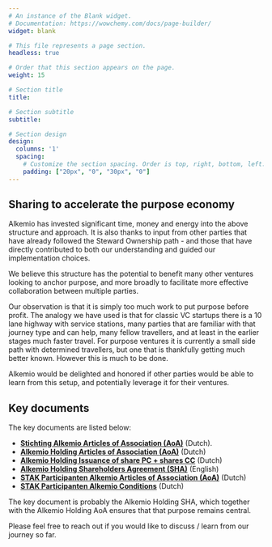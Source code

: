 ```yaml
---
# An instance of the Blank widget.
# Documentation: https://wowchemy.com/docs/page-builder/
widget: blank

# This file represents a page section.
headless: true

# Order that this section appears on the page.
weight: 15

# Section title
title: 

# Section subtitle
subtitle: 

# Section design
design:
  columns: '1'
  spacing:
    # Customize the section spacing. Order is top, right, bottom, left.
    padding: ["20px", "0", "30px", "0"]
---
```

## **Sharing to accelerate the purpose economy**
Alkemio has invested significant time, money and energy into the above structure and approach. It is also thanks to input from other parties that have already followed the Steward Ownership path - and those that have directly contributed to both our understanding and guided our implementation choices.

We believe this structure has the potential to benefit many other ventures looking to anchor purpose, and more broadly to facilitate more effective collaboration between multiple parties.

Our observation is that it is simply too much work to put purpose before profit. The analogy we have used is that for classic VC startups there is a 10 lane highway with service stations, many parties that are familiar with that journey type and can help, many fellow travellers, and at least in the earlier stages much faster travel. For purpose ventures it is currently a small side path with determined travellers, but one that is thankfully getting much better known. However this is much to be done.  

Alkemio would be delighted and honored if other parties would be able to learn from this setup, and potentially leverage it for their ventures. 

## Key documents 
The key documents are listed below:

* [**Stichting Alkemio Articles of Association (AoA)**](./documents/stichting_alkemio_statuten_2021_12.pdf) (Dutch).
* [**Alkemio Holding Articles of Association (AoA)**](./documents/alkemio_holding_statuten.pdf)  (Dutch)
* [**Alkemio Holding Issuance of share PC + shares CC**](./documents/alkemio_holding_uitgifte_aandelen_pc_cc.pdf) (Dutch)
* [**Alkemio Holding Shareholders Agreement (SHA)**](./documents/alkemio_holding_shareholders_agreement.pdf) (English) 
* [**STAK Participanten Alkemio Articles of Association (AoA)**](./documents/stak_participanten_alkemio_akte_oprichting.pdf) (Dutch)
* [**STAK Participanten Alkemio Conditions**](./documents/stak_participanten_alkemio_administratievoorwaarden.pdf) (Dutch)

The key document is probably the Alkemio Holding SHA, which together with the Alkemio Holding AoA ensures that that purpose remains central. 

Please feel free to reach out if you would like to discuss / learn from our journey so far.
